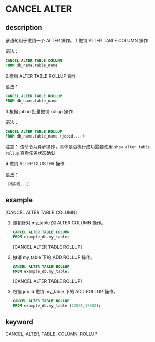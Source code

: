 # CANCEL ALTER

## description

该语句用于撤销一个 ALTER 操作。
1.撤销 ALTER TABLE COLUMN 操作

语法：

```sql
CANCEL ALTER TABLE COLUMN
FROM db_name.table_name
```

2.撤销 ALTER TABLE ROLLUP 操作

语法：

```sql
CANCEL ALTER TABLE ROLLUP
FROM db_name.table_name
```

3.根据 job id 批量撤销 rollup 操作

语法：

```sql
CANCEL ALTER TABLE ROLLUP
FROM db_name.table_name (jobid,...)
```

注意：
该命令为异步操作，具体是否执行成功需要使用 `show alter table rollup` 查看任务状态确认

4.撤销 ALTER CLUSTER 操作

语法：

```sql
（待实现...）
```

## example

[CANCEL ALTER TABLE COLUMN]

1. 撤销针对 my_table 的 ALTER COLUMN 操作。

    ```sql
    CANCEL ALTER TABLE COLUMN
    FROM example_db.my_table;
    ```

    [CANCEL ALTER TABLE ROLLUP]

2. 撤销 my_table 下的 ADD ROLLUP 操作。

    ```sql
    CANCEL ALTER TABLE ROLLUP
    FROM example_db.my_table;
    ```

    [CANCEL ALTER TABLE ROLLUP]

3. 根据 job id 撤销 my_table 下的 ADD ROLLUP 操作。

    ```sql
    CANCEL ALTER TABLE ROLLUP
    FROM example_db.my_table (12801,12802);
    ```

## keyword

CANCEL, ALTER, TABLE, COLUMN, ROLLUP
